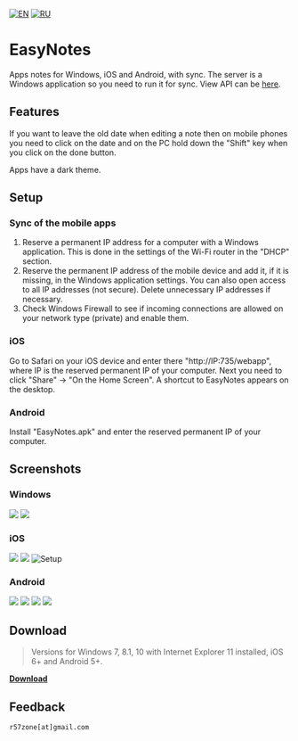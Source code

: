 [![EN](https://user-images.githubusercontent.com/9499881/33184537-7be87e86-d096-11e7-89bb-f3286f752bc6.png)](https://github.com/r57zone/eNotes/) 
[![RU](https://user-images.githubusercontent.com/9499881/27683795-5b0fbac6-5cd8-11e7-929c-057833e01fb1.png)](https://github.com/r57zone/eNotes/blob/master/README.RU.md) 
# EasyNotes
Apps notes for Windows, iOS and Android, with sync. The server is a Windows application so you need to run it for sync. View API can be [here](https://github.com/r57zone/eNotes/blob/master/API.md).

## Features
If you want to leave the old date when editing a note then on mobile phones you need to click on the date and on the PC hold down the "Shift" key when you click on the done button.


Apps have a dark theme.
## Setup
### Sync of the mobile apps
1. Reserve a permanent IP address for a computer with a Windows application. This is done in the settings of the Wi-Fi router in the "DHCP" section.
2. Reserve the permanent IP address of the mobile device and add it, if it is missing, in the Windows application settings. You can also open access to all IP addresses (not secure). Delete unnecessary IP addresses if necessary.
3. Check Windows Firewall to see if incoming connections are allowed on your network type (private) and enable them.

### iOS
Go to Safari on your iOS device and enter there "http://IP:735/webapp", where IP is the reserved permanent IP of your computer. Next you need to click "Share" -> "On the Home Screen". A shortcut to EasyNotes appears on the desktop.

### Android
Install "EasyNotes.apk" and enter the reserved permanent IP of your computer.

## Screenshots
### Windows
[![](https://user-images.githubusercontent.com/9499881/93083666-fd6b6f00-f6a3-11ea-9c34-e7ed90d8daae.PNG)](https://user-images.githubusercontent.com/9499881/54879005-a89fbd00-4e4d-11e9-8278-62a3f7b52955.PNG)
[![](https://user-images.githubusercontent.com/9499881/93085278-68b64080-f6a6-11ea-8c19-8b79687850eb.PNG)](https://user-images.githubusercontent.com/9499881/93085231-4de3cc00-f6a6-11ea-824c-0496d8e7f4de.PNG)

### iOS
![](https://user-images.githubusercontent.com/9499881/54878988-66767b80-4e4d-11e9-941b-696836b3cb46.PNG)
![](https://user-images.githubusercontent.com/9499881/54878994-755d2e00-4e4d-11e9-9dfc-b3ff67bb55d6.PNG)
![Setup](https://user-images.githubusercontent.com/9499881/54852962-d2e76280-4d07-11e9-841a-06d50fafb3c4.gif)

### Android
[![](https://user-images.githubusercontent.com/9499881/93084927-ddd54600-f6a5-11ea-8e49-126cbf637e5e.png)](https://user-images.githubusercontent.com/9499881/93084733-8f27ac00-f6a5-11ea-8695-a38333d8e1b2.png)
[![](https://user-images.githubusercontent.com/9499881/93084929-de6ddc80-f6a5-11ea-9590-7ff4943664f6.png)](https://user-images.githubusercontent.com/9499881/93084738-8fc04280-f6a5-11ea-8c73-7f2ddee691b0.png)
[![](https://user-images.githubusercontent.com/9499881/93085075-1412c580-f6a6-11ea-91bd-e710b9cfa36a.png)](https://user-images.githubusercontent.com/9499881/93085001-f80f2400-f6a5-11ea-8f15-c05503f6b70a.png)
[![](https://user-images.githubusercontent.com/9499881/93085078-14ab5c00-f6a6-11ea-9657-239175a85f24.png)](https://user-images.githubusercontent.com/9499881/93084998-f7768d80-f6a5-11ea-8ed3-b75c1404bc77.png)

## Download
>Versions for Windows 7, 8.1, 10 with Internet Explorer 11 installed, iOS 6+ and Android 5+.

**[Download](https://github.com/r57zone/eNotes/releases)**
## Feedback
`r57zone[at]gmail.com`